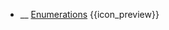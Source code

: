 * __ [Enumerations]({{baseUrl}}/uml/classDiagrams/enumerations) <trigger for="pop:classDiagrams-enumerations-preview">{{icon_preview}}</trigger>

<popover id="pop:classDiagrams-enumerations-preview" header="{{icon_preview}} Enumerations" placement="right">
  <div slot="content">
    <include src=".\preview.md" />
  </div>
</popover>
